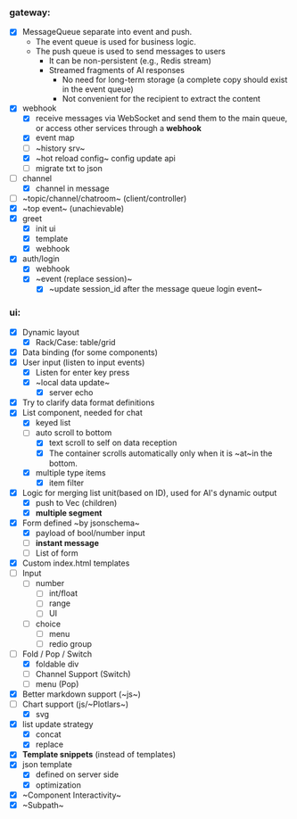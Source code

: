 ### gateway:
- [x] MessageQueue separate into event and push.
  - The event queue is used for business logic.
  - The push queue is used to send messages to users
      - It can be non-persistent (e.g., Redis stream)
      - Streamed fragments of AI responses
          - No need for long-term storage (a complete copy should exist in the event queue)
          - Not convenient for the recipient to extract the content
- [x] webhook
    - [x] receive messages via WebSocket and send them to the main queue, or access other services through a **webhook**
    - [x] event map
    - [ ] ~history srv~
    - [x] ~hot reload config~ config update api
    - [ ] migrate txt to json
- [ ] channel
    - [x] channel in message
- [ ] ~topic/channel/chatroom~ (client/controller)
- [x] ~top event~ (unachievable)
- [x] greet
    - [x] init ui
    - [x] template
    - [x] webhook
- [x] auth/login
    - [x] webhook
    - [x] ~event (replace session)~
        - [x] ~update session_id after the message queue login event~

### ui:
- [x] Dynamic layout
    - [x] Rack/Case: table/grid
- [x] Data binding (for some components)
- [x] User input (listen to input events)
    - [x] Listen for enter key press
    - [x] ~local data update~
        - [x] server echo
- [x] Try to clarify data format definitions
- [x] List component, needed for chat
    - [x] keyed list
    - [ ] auto scroll to bottom
        - [x] text scroll to self on data reception
        - [x] The container scrolls automatically only when it is ~at~in the bottom.
    - [x] multiple type items
        - [x] item filter
- [x] Logic for merging list unit(based on ID), used for AI's dynamic output
    - [x] push to Vec (children)
    - [x] **multiple segment**
- [x] Form defined ~by jsonschema~
    - [x] payload of bool/number input
    - [ ] **instant message**
    - [ ] List of form
- [x] Custom index.html templates
- [ ] Input
    - [ ] number
        - [ ] int/float
        - [ ] range
        - [ ] UI
    - [ ] choice
        - [ ] menu
        - [ ] redio group
- [ ] Fold / Pop / Switch
    - [x] foldable div
    - [ ] Channel Support (Switch)
    - [ ] menu (Pop)
- [x] Better markdown support (~js~)
- [ ] Chart support (js/~Plotlars~)
    - [x] svg
- [x] list update strategy
    - [x] concat
    - [x] replace
- [x] **Template snippets** (instead of templates)
- [x] json template
    - [x] defined on server side
    - [x] optimization
- [x] ~Component Interactivity~
- [x] ~Subpath~
